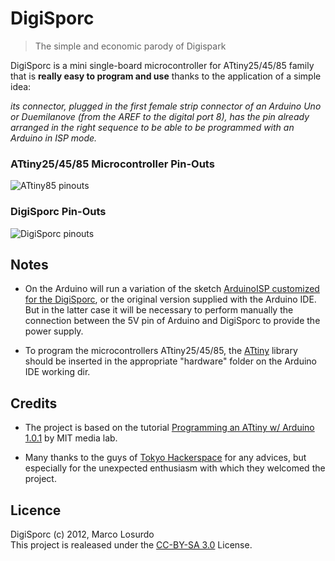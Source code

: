 # DigiSporc

> The simple and economic parody of Digispark

DigiSporc is a mini single-board microcontroller for ATtiny25/45/85 family that is **really easy to program and use** thanks to the application of a simple idea:

*its connector, plugged in the first female strip connector  of an Arduino Uno or Duemilanove (from the AREF to the digital port 8), has the pin already arranged in the right sequence to be able to be programmed with an Arduino in ISP mode.*


### ATtiny25/45/85 Microcontroller Pin-Outs

![ATtiny85 pinouts](http://hlt.media.mit.edu/wp-content/uploads/2011/10/ATtiny45-85.png)

### DigiSporc Pin-Outs

![DigiSporc pinouts](https://raw.github.com/MarcoLosurdo/DigiSporc/master/pic/DigiSporc_pinout.png)

## Notes
* On the Arduino will run a variation of the sketch [ArduinoISP customized for the DigiSporc](https://raw.github.com/MarcoLosurdo/DigiSporc/master/ArduinoISP_per_DigiSporc.ino), or the original version supplied with the Arduino IDE. But in the latter case it will be necessary to perform manually the connection between the 5V pin of Arduino and DigiSporc to provide the power supply.

* To program the microcontrollers ATtiny25/45/85, the [ATtiny](https://github.com/damellis/attiny) library should be inserted in the appropriate "hardware" folder on the Arduino IDE working dir.

## Credits
* The project is based on the tutorial [Programming an ATtiny w/ Arduino 1.0.1](http://hlt.media.mit.edu/?p=1695) by MIT media lab.

* Many thanks to the guys of [Tokyo Hackerspace](http://tokyohackerspace.org/) for any advices, but especially for the unexpected enthusiasm with which they welcomed the project.

## Licence
DigiSporc (c) 2012, Marco Losurdo  
This project is realeased under the [CC-BY-SA 3.0](http://creativecommons.org/licenses/by-sa/3.0/us/) License.